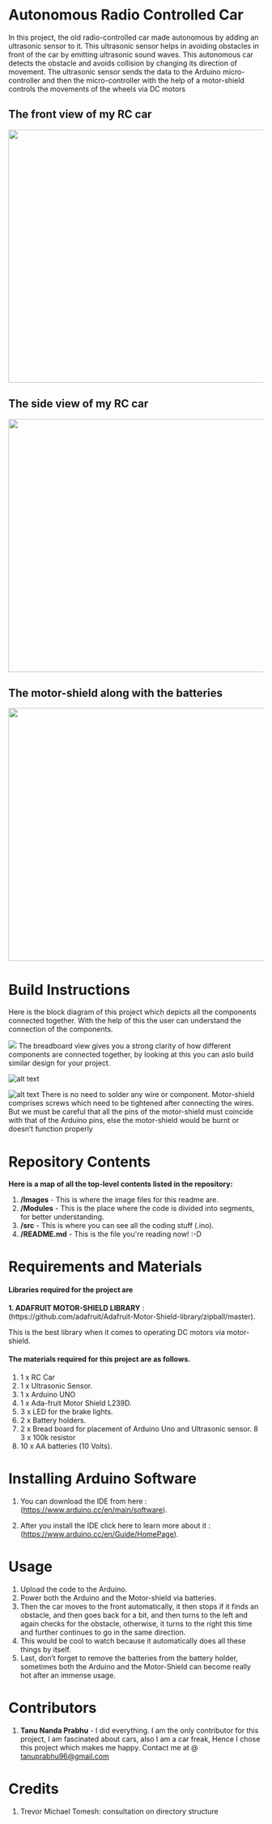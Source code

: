 # Autonomous Radio Controlled Car
In this project, the old radio-controlled car made autonomous by adding an ultrasonic sensor to it. This ultrasonic sensor helps in avoiding obstacles in front of the car by emitting ultrasonic sound waves. This autonomous car detects the obstacle and avoids collision by changing its direction of movement. The ultrasonic sensor sends the data to the Arduino micro-controller and then the micro-controller with the help of a motor-shield controls the movements of the wheels via DC motors<h2>The front view of my RC car</h2>
<img src="Images/Front_View.jpg"  width="800" height="500">
<h2> The side view of my RC car</h2>
 <img src="Images/Side_View.jpg"  width="800" height="500">
 <h2> The motor-shield along with the batteries</h2>
  <img src="Images/Motor_shield1.jpg"  width="800" height="500">

 # Build Instructions
 
 Here is the block diagram of this project which depicts all the components connected together. With the help of this the user can understand the connection of the components.


 <img src="Images/Block.PNG">
 The breadboard view gives you a strong clarity of how different components are connected together, by looking at this you can aslo build similar design for your project.
 
![alt text](https://github.com/Tanu-N-Prabhu/Autonomous-RC-Car/blob/master/Images/Final.jpg)

![alt text](https://github.com/Tanu-N-Prabhu/Autonomous-RC-Car/blob/master/Images/Circuit.jpg)
There is no need to solder any wire or component. Motor-shield comprises screws which need to be tightened after connecting the wires. But we must be careful that all the pins of the motor-shield must coincide with that of the Arduino pins, else the motor-shield would be burnt or doesn’t function properly
# Repository Contents
__Here is a map of all the top-level contents listed in the repository:__
1. __/Images__ - This is where the image files for this readme are.
2. __/Modules__ - This is the place where the code is divided into segments, for better understanding.
3. __/src__ - This is where you can see all the coding stuff (.ino).
4. __/README.md__ - This is the file you're reading now! :-D


# Requirements and Materials
<h4> Libraries required for the project are </h4>
 <b>1. ADAFRUIT MOTOR-SHIELD LIBRARY</b> : (https://github.com/adafruit/Adafruit-Motor-Shield-library/zipball/master).
 
This is the best library when it comes to operating DC motors via motor-shield.
<h4> The materials required for this project are as follows.</h2>

1. 1 x RC Car
2. 1 x Ultrasonic Sensor.
3. 1 x Arduino UNO
4. 1 x Ada-fruit Motor Shield L239D. 
5. 3 x LED for the brake lights.
6. 2 x Battery holders.
7. 2 x Bread board for placement of Arduino Uno and Ultrasonic sensor.
8  3 x 100k resistor
9. 10 x AA batteries (10 Volts).


# Installing Arduino Software

1. You can download the IDE from here : (https://www.arduino.cc/en/main/software).

2. After you install the IDE click here to learn more about it : (https://www.arduino.cc/en/Guide/HomePage).

# Usage

1. Upload the code to the Arduino.
2. Power both the Arduino and the Motor-shield via batteries.
3. Then the car moves to the front automatically, it then stops if it finds an obstacle, and then goes back for a bit, and then turns to the left and again checks for the obstacle, otherwise, it turns to the right this time and further continues to go in the same       direction.
4. This would be cool to watch because it automatically does all these things by itself.
5. Last, don’t forget to remove the batteries from the battery holder, sometimes both the Arduino and the Motor-Shield can become really hot after an immense usage.


# Contributors
1. <b>Tanu Nanda Prabhu</b> - I did everything. I am the only contributor for this project, I am fascinated about cars, also I am a car freak, Hence I chose this project which makes me happy. Contact me at @ tanuprabhu96@gmail.com

# Credits
1. Trevor Michael Tomesh: consultation on directory structure

